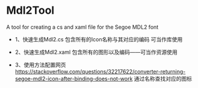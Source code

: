 # Mdl2Tool
A tool for creating a cs and xaml file for the Segoe MDL2 font
- 1、快速生成Mdl2.cs 包含所有的Icon名称与其对应的编码 可当作库使用

- 2、快速生成Mdl2.xaml 包含所有的图形以及编码——可当作资源使用

- 3、使用方法配置网页 https://stackoverflow.com/questions/32217622/converter-returning-segoe-mdl2-icon-after-binding-does-not-work 通过名称查找对应的图标
